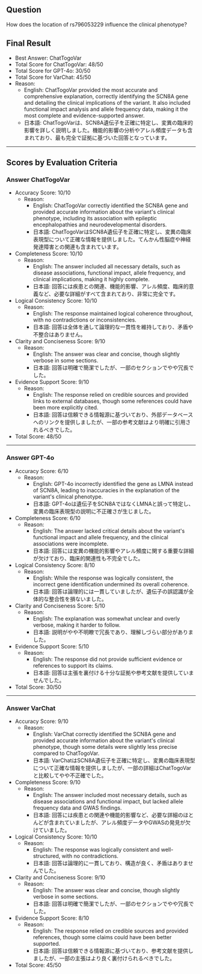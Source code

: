 ## Question

How does the location of rs796053229 influence the clinical phenotype?

## Final Result

- Best Answer: ChatTogoVar
- Total Score for ChatTogoVar: 48/50
- Total Score for GPT-4o: 30/50
- Total Score for VarChat: 45/50
- Reason:
  - English: ChatTogoVar provided the most accurate and comprehensive explanation, correctly identifying the SCN8A gene and detailing the clinical implications of the variant. It also included functional impact analysis and allele frequency data, making it the most complete and evidence-supported answer.
  - 日本語: ChatTogoVarは、SCN8A遺伝子を正確に特定し、変異の臨床的影響を詳しく説明しました。機能的影響の分析やアレル頻度データも含まれており、最も完全で証拠に基づいた回答となっています。

---

## Scores by Evaluation Criteria

### Answer ChatTogoVar
- Accuracy Score: 10/10
  - Reason: 
    - English: ChatTogoVar correctly identified the SCN8A gene and provided accurate information about the variant's clinical phenotype, including its association with epileptic encephalopathies and neurodevelopmental disorders.
    - 日本語: ChatTogoVarはSCN8A遺伝子を正確に特定し、変異の臨床表現型について正確な情報を提供しました。てんかん性脳症や神経発達障害との関連も含まれています。
- Completeness Score: 10/10
  - Reason: 
    - English: The answer included all necessary details, such as disease associations, functional impact, allele frequency, and clinical implications, making it highly complete.
    - 日本語: 回答には疾患との関連、機能的影響、アレル頻度、臨床的意義など、必要な詳細がすべて含まれており、非常に完全です。
- Logical Consistency Score: 10/10
  - Reason: 
    - English: The response maintained logical coherence throughout, with no contradictions or inconsistencies.
    - 日本語: 回答は全体を通して論理的な一貫性を維持しており、矛盾や不整合はありません。
- Clarity and Conciseness Score: 9/10
  - Reason: 
    - English: The answer was clear and concise, though slightly verbose in some sections.
    - 日本語: 回答は明確で簡潔でしたが、一部のセクションでやや冗長でした。
- Evidence Support Score: 9/10
  - Reason: 
    - English: The response relied on credible sources and provided links to external databases, though some references could have been more explicitly cited.
    - 日本語: 回答は信頼できる情報源に基づいており、外部データベースへのリンクを提供しましたが、一部の参考文献はより明確に引用されるべきでした。
- Total Score: 48/50

---

### Answer GPT-4o
- Accuracy Score: 6/10
  - Reason: 
    - English: GPT-4o incorrectly identified the gene as LMNA instead of SCN8A, leading to inaccuracies in the explanation of the variant's clinical phenotype.
    - 日本語: GPT-4oは遺伝子をSCN8AではなくLMNAと誤って特定し、変異の臨床表現型の説明に不正確さが生じました。
- Completeness Score: 6/10
  - Reason: 
    - English: The answer lacked critical details about the variant's functional impact and allele frequency, and the clinical associations were incomplete.
    - 日本語: 回答には変異の機能的影響やアレル頻度に関する重要な詳細が欠けており、臨床的関連性も不完全でした。
- Logical Consistency Score: 8/10
  - Reason: 
    - English: While the response was logically consistent, the incorrect gene identification undermined its overall coherence.
    - 日本語: 回答は論理的には一貫していましたが、遺伝子の誤認識が全体的な整合性を損ないました。
- Clarity and Conciseness Score: 5/10
  - Reason: 
    - English: The explanation was somewhat unclear and overly verbose, making it harder to follow.
    - 日本語: 説明がやや不明瞭で冗長であり、理解しづらい部分がありました。
- Evidence Support Score: 5/10
  - Reason: 
    - English: The response did not provide sufficient evidence or references to support its claims.
    - 日本語: 回答は主張を裏付ける十分な証拠や参考文献を提供していませんでした。
- Total Score: 30/50

---

### Answer VarChat
- Accuracy Score: 9/10
  - Reason: 
    - English: VarChat correctly identified the SCN8A gene and provided accurate information about the variant's clinical phenotype, though some details were slightly less precise compared to ChatTogoVar.
    - 日本語: VarChatはSCN8A遺伝子を正確に特定し、変異の臨床表現型について正確な情報を提供しましたが、一部の詳細はChatTogoVarと比較してやや不正確でした。
- Completeness Score: 9/10
  - Reason: 
    - English: The answer included most necessary details, such as disease associations and functional impact, but lacked allele frequency data and GWAS findings.
    - 日本語: 回答には疾患との関連や機能的影響など、必要な詳細のほとんどが含まれていましたが、アレル頻度データやGWASの発見が欠けていました。
- Logical Consistency Score: 10/10
  - Reason: 
    - English: The response was logically consistent and well-structured, with no contradictions.
    - 日本語: 回答は論理的に一貫しており、構造が良く、矛盾はありませんでした。
- Clarity and Conciseness Score: 9/10
  - Reason: 
    - English: The answer was clear and concise, though slightly verbose in some sections.
    - 日本語: 回答は明確で簡潔でしたが、一部のセクションでやや冗長でした。
- Evidence Support Score: 8/10
  - Reason: 
    - English: The response relied on credible sources and provided references, though some claims could have been better supported.
    - 日本語: 回答は信頼できる情報源に基づいており、参考文献を提供しましたが、一部の主張はより良く裏付けられるべきでした。
- Total Score: 45/50